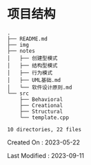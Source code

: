 <!--
 * @Author: Jialin Lu
 * @GitHub: https://github.com/tju2050633
 * @Date: 2023-05-22 11:59:45
 * @FilePath: /DesignPattern/README.md
 * @Description: 
 * 
 * Copyright (c) 2023 by 1640889387@qq.com, All Rights Reserved. 
-->
# 项目结构

```
.
├── README.md
├── img
├── notes
│   ├── 创建型模式
│   ├── 结构型模式
│   ├── 行为模式
│   ├── UML基础.md
│   └── 软件设计原则.md
└── src
    ├── Behavioral
    ├── Creational
    ├── Structural
    └── template.cpp

10 directories, 22 files
```





Created On : 2023-05-22

Last Modified : 2023-09-11